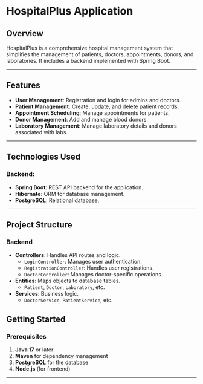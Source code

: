 # HospitalPlus Application

## Overview

HospitalPlus is a comprehensive hospital management system that simplifies the management of patients, doctors, appointments, donors, and laboratories. It includes a backend implemented with Spring Boot.

---

## Features

- **User Management**: Registration and login for admins and doctors.
- **Patient Management**: Create, update, and delete patient records.
- **Appointment Scheduling**: Manage appointments for patients.
- **Donor Management**: Add and manage blood donors.
- **Laboratory Management**: Manage laboratory details and donors associated with labs.

---

## Technologies Used

### Backend:
- **Spring Boot**: REST API backend for the application.
- **Hibernate**: ORM for database management.
- **PostgreSQL**: Relational database.


---

## Project Structure

### Backend
- **Controllers**: Handles API routes and logic.
    - `LoginController`: Manages user authentication.
    - `RegistrationController`: Handles user registrations.
    - `DoctorController`: Manages doctor-specific operations.
- **Entities**: Maps objects to database tables.
    - `Patient`, `Doctor`, `Laboratory`, etc.
- **Services**: Business logic.
    - `DoctorService`, `PatientService`, etc.


## Getting Started

### Prerequisites
1. **Java 17** or later
2. **Maven** for dependency management
3. **PostgreSQL** for the database
4. **Node.js** (for frontend)

---

